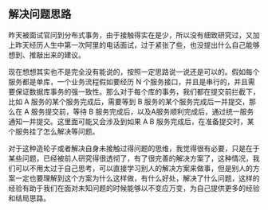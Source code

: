 ## 解决问题思路

​    昨天被面试官问到分布式事务，由于接触得实在是少，所以没有细致研究过，又加上昨天经历人生中第一次阿里的电话面试，过于紧张了些，也没提出什么自己能够想到、推敲出来的建议。

​    现在想想其实也不是完全没有能说的，按照一定思路说一说还是可以的。假如每个服务都是单库，一个业务流程假如要经历 N 个服务接口，并且是串行的，并且需要保证数据库事务的强一致性。那么对于每个库的事务，我们都在提交前拦截下，比如 A 服务的某个服务完成后，需要等到 B 服务的某个服务完成后一并提交，那么在 A 服务提交前，等待 B 服务完成后，以及A服务顺利完成后，通过统一服务通知一并提交。这里面可能又会涉及到如果 A B 服务完成后，在准备提交时，某个服务挂了怎么解决等问题。

​    对于这种造轮子或者解决自身未接触过得问题的思维，我觉得很有必要，只是在于某些问题，已经被前人研究得很透彻了，有了很完善的解决方案了，这种情况，我们可以不用太过于自己思考，可以直接学习别人的解决方案来做事，但是别人的方案一定也要理解到这个方案为什么这样做，有什么好处，解决了什么问题，这样的经验有助于我们在面对未知问题的时候能够以不变应万变，为自己提供更多的经验和结局思路。